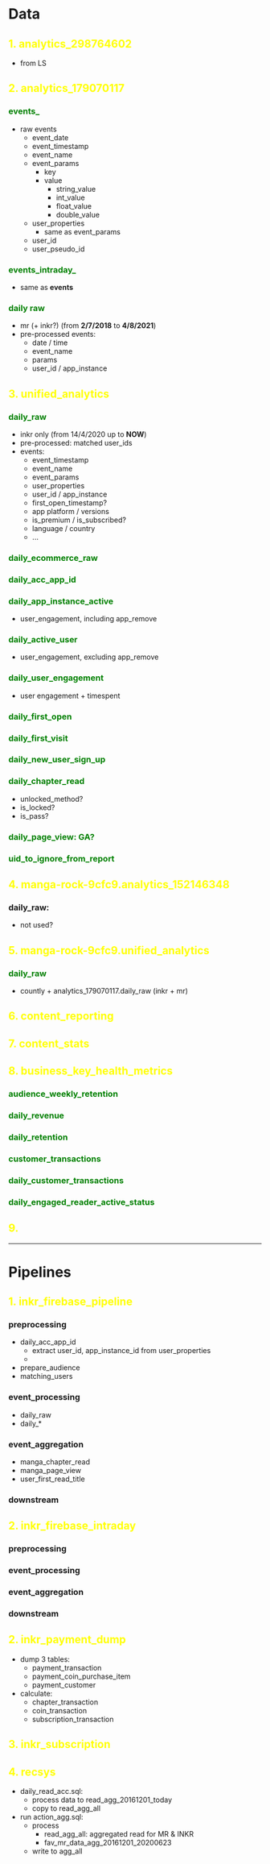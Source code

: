 # Data

## <span style=color:yellow> 1. analytics_298764602 </span>
* from LS


## <span style=color:yellow> 2. analytics_179070117 </span>
### <span style=color:green> events_
* raw events
    * event_date
    * event_timestamp
    * event_name
    * event_params
        * key
        * value
            * string_value
            * int_value
            * float_value
            * double_value
    * user_properties
        * same as event_params
    * user_id
    * user_pseudo_id

### <span style=color:green> events_intraday_
* same as __events__

### <span style=color:green> daily raw
* mr (+ inkr?) (from __2/7/2018__ to __4/8/2021__)
* pre-processed events:
    * date / time
    * event_name
    * params
    * user_id / app_instance


## <span style=color:yellow> 3. unified_analytics </span>
### <span style=color:green> daily_raw
* inkr only (from 14/4/2020 up to __NOW__)
* pre-processed: matched user_ids
* events:
    * event_timestamp
    * event_name
    * event_params
    * user_properties
    * user_id / app_instance
    * first_open_timestamp?
    * app platform / versions
    * is_premium / is_subscribed?
    * language / country
    * ...

### <span style=color:green> daily_ecommerce_raw

### <span style=color:green> daily_acc_app_id

### <span style=color:green> daily_app_instance_active
* user_engagement, including app_remove

### <span style=color:green> daily_active_user
* user_engagement, excluding app_remove

### <span style=color:green> daily_user_engagement
* user engagement + timespent

### <span style=color:green> daily_first_open

### <span style=color:green> daily_first_visit

### <span style=color:green> daily_new_user_sign_up

### <span style=color:green> daily_chapter_read
* unlocked_method?
* is_locked?
* is_pass?

### <span style=color:green> daily_page_view: GA?

### <span style=color:green> uid_to_ignore_from_report


## <span style=color:yellow> 4. manga-rock-9cfc9.analytics_152146348
### daily_raw: 
* not used?


## <span style=color:yellow> 5. manga-rock-9cfc9.unified_analytics
### <span style=color:green> daily_raw
* countly + analytics_179070117.daily_raw (inkr + mr)


## <span style=color:yellow> 6. content_reporting


## <span style=color:yellow> 7. content_stats


## <span style=color:yellow> 8. business_key_health_metrics
### <span style=color:green> audience_weekly_retention

### <span style=color:green> daily_revenue
    
### <span style=color:green> daily_retention
    
### <span style=color:green> customer_transactions
    
### <span style=color:green> daily_customer_transactions

### <span style=color:green> daily_engaged_reader_active_status
    

## <span style=color:yellow> 9. 



---
# Pipelines
## <span style=color:yellow> 1. inkr_firebase_pipeline
### preprocessing
* daily_acc_app_id
    * extract user_id, app_instance_id from user_properties
    * 
* prepare_audience
* matching_users

### event_processing
* daily_raw
* daily_*

### event_aggregation
* manga_chapter_read
* manga_page_view
* user_first_read_title

### downstream

## <span style=color:yellow> 2. inkr_firebase_intraday
### preprocessing

### event_processing

### event_aggregation

### downstream


## <span style=color:yellow> 2. inkr_payment_dump
* dump 3 tables:
    * payment_transaction
    * payment_coin_purchase_item
    * payment_customer
* calculate:    
    * chapter_transaction
    * coin_transaction
    * subscription_transaction

## <span style=color:yellow> 3. inkr_subscription

## <span style=color:yellow> 4. recsys
* daily_read_acc.sql:
    - process data to read_agg_20161201_today
    - copy to read_agg_all
* run action_agg.sql:
    - process
        - read_agg_all: aggregated read for MR & INKR
        - fav_mr_data_agg_20161201_20200623
    - write to agg_all